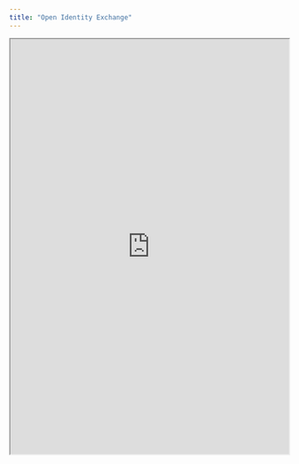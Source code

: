 ```yaml
---
title: "Open Identity Exchange"
---
```



<iframe height="750" width="100%" src="https://ewelton.github.io/ktest/wiki.html#Open%20Identity%20Exchange"></iframe>
